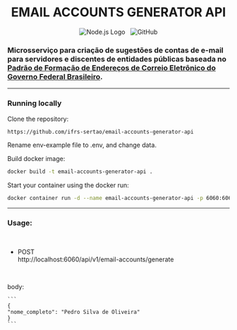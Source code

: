 <h1 align="center">EMAIL ACCOUNTS GENERATOR API</h1>
<p align="center">
  <img alt="Node.js Logo" src="https://img.shields.io/badge/Node.js-LTS-339933?logo=node.js">&nbsp;&nbsp;
   <img alt="GitHub" src="https://img.shields.io/github/license/lemuelZara/concepts-nodejs.svg">
</p>

### Microsserviço para criação de sugestões de contas de e-mail para servidores e discentes de entidades públicas baseada no [Padrão de Formação de Endereços de Correio Eletrônico do Governo Federal Brasileiro](https://www.gov.br/governodigital/pt-br/governanca-de-dados/padrao-de-formacao-de-enderecos-de-correio-eletronico.pdf).

---
### Running locally

Clone the repository:

```sh
https://github.com/ifrs-sertao/email-accounts-generator-api
```

Rename env-example file to .env, and change data.

Build docker image:
```sh
docker build -t email-accounts-generator-api .
```

Start your container using the docker run:
```sh 
docker container run -d --name email-accounts-generator-api -p 6060:6060 email-accounts-generator-api
```
---

### Usage:
<br/>

 - POST </br>
  http://localhost:6060/api/v1/email-accounts/generate
  </br>
  
  body:

    ```
    {
    "nome_completo": "Pedro Silva de Oliveira"
    }
    ```
